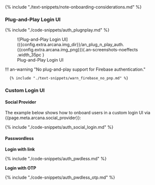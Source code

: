 {% include "./text-snippets/note-onboarding-considerations.md" %}

### Plug-and-Play Login UI

{% include "./code-snippets/auth_plugnplay.md" %}

<figure markdown="span">
  ![Plug-and-Play Login UI]({{config.extra.arcana.img_dir}}/an_plug_n_play_auth.{{config.extra.arcana.img_png}}){.an-screenshots-noeffects .width_35pc }
  <figcaption>Plug-and-Play Login UI</figcaption>
</figure>

!!! an-warning "No plug-and-play support for Firebase authentication."

      {% include "./text-snippets/warn_firebase_no_pnp.md" %}

### Custom Login UI

#### Social Provider

The example below shows how to onboard users in a custom login UI via {{page.meta.arcana.social_provider}}:

{% include "./code-snippets/auth_social_login.md" %}

#### Passwordless

**Login with link**

{% include "./code-snippets/auth_pwdless.md" %}

**Login with OTP**

{% include "./code-snippets/auth_pwdless_otp.md" %}